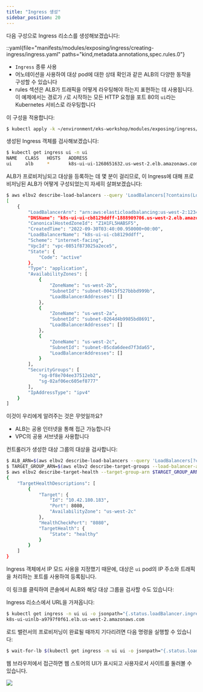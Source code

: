 ```yaml
---
title: "Ingress 생성"
sidebar_position: 20
---
```

다음 구성으로 Ingress 리소스를 생성해보겠습니다:

::yaml{file="manifests/modules/exposing/ingress/creating-ingress/ingress.yaml" paths="kind,metadata.annotations,spec.rules.0"}

* `Ingress` 종류 사용
* 어노테이션을 사용하여 대상 pod에 대한 상태 확인과 같은 ALB의 다양한 동작을 구성할 수 있습니다
* rules 섹션은 ALB가 트래픽을 어떻게 라우팅해야 하는지 표현하는 데 사용됩니다.
  이 예제에서는 경로가 `/`로 시작하는 모든 HTTP 요청을 포트 80의 `ui`라는 Kubernetes 서비스로 라우팅합니다

이 구성을 적용합니다:

```bash
$ kubectl apply -k ~/environment/eks-workshop/modules/exposing/ingress/creating-ingress
```

생성된 Ingress 객체를 검사해보겠습니다:

```bash
$ kubectl get ingress ui -n ui
NAME   CLASS   HOSTS   ADDRESS                                            PORTS   AGE
ui     alb     *       k8s-ui-ui-1268651632.us-west-2.elb.amazonaws.com   80      15s
```

ALB가 프로비저닝되고 대상을 등록하는 데 몇 분이 걸리므로, 이 Ingress에 대해 프로비저닝된 ALB가 어떻게 구성되었는지 자세히 살펴보겠습니다:

```bash
$ aws elbv2 describe-load-balancers --query 'LoadBalancers[?contains(LoadBalancerName, `k8s-ui-ui`) == `true`]'
[
    {
        "LoadBalancerArn": "arn:aws:elasticloadbalancing:us-west-2:1234567890:loadbalancer/app/k8s-ui-ui-cb8129ddff/f62a7bc03db28e7c",
        "DNSName": "k8s-ui-ui-cb8129ddff-1888909706.us-west-2.elb.amazonaws.com",
        "CanonicalHostedZoneId": "Z1H1FL5HABSF5",
        "CreatedTime": "2022-09-30T03:40:00.950000+00:00",
        "LoadBalancerName": "k8s-ui-ui-cb8129ddff",
        "Scheme": "internet-facing",
        "VpcId": "vpc-0851f873025a2ece5",
        "State": {
            "Code": "active"
        },
        "Type": "application",
        "AvailabilityZones": [
            {
                "ZoneName": "us-west-2b",
                "SubnetId": "subnet-00415f527bbbd999b",
                "LoadBalancerAddresses": []
            },
            {
                "ZoneName": "us-west-2a",
                "SubnetId": "subnet-0264d4b9985bd8691",
                "LoadBalancerAddresses": []
            },
            {
                "ZoneName": "us-west-2c",
                "SubnetId": "subnet-05cda6deed7f3da65",
                "LoadBalancerAddresses": []
            }
        ],
        "SecurityGroups": [
            "sg-0f8e704ee37512eb2",
            "sg-02af06ec605ef8777"
        ],
        "IpAddressType": "ipv4"
    }
]
```

이것이 우리에게 알려주는 것은 무엇일까요?

* ALB는 공용 인터넷을 통해 접근 가능합니다
* VPC의 공용 서브넷을 사용합니다

컨트롤러가 생성한 대상 그룹의 대상을 검사합니다:

```bash
$ ALB_ARN=$(aws elbv2 describe-load-balancers --query 'LoadBalancers[?contains(LoadBalancerName, `k8s-ui-ui`) == `true`].LoadBalancerArn' | jq -r '.[0]')
$ TARGET_GROUP_ARN=$(aws elbv2 describe-target-groups --load-balancer-arn $ALB_ARN | jq -r '.TargetGroups[0].TargetGroupArn')
$ aws elbv2 describe-target-health --target-group-arn $TARGET_GROUP_ARN
{
    "TargetHealthDescriptions": [
        {
            "Target": {
                "Id": "10.42.180.183",
                "Port": 8080,
                "AvailabilityZone": "us-west-2c"
            },
            "HealthCheckPort": "8080",
            "TargetHealth": {
                "State": "healthy"
            }
        }
    ]
}
```

Ingress 객체에서 IP 모드 사용을 지정했기 때문에, 대상은 `ui` pod의 IP 주소와 트래픽을 처리하는 포트를 사용하여 등록됩니다.

이 링크를 클릭하여 콘솔에서 ALB와 해당 대상 그룹을 검사할 수도 있습니다:

<ConsoleButton url="https://console.aws.amazon.com/ec2/home#LoadBalancers:tag:ingress.k8s.aws/stack=ui/ui;sort=loadBalancerName" service="ec2" label="Open EC2 console"/>

Ingress 리소스에서 URL을 가져옵니다:

```bash
$ kubectl get ingress -n ui ui -o jsonpath="{.status.loadBalancer.ingress[*].hostname}{'\n'}"
k8s-ui-uinlb-a9797f0f61.elb.us-west-2.amazonaws.com
```

로드 밸런서의 프로비저닝이 완료될 때까지 기다리려면 다음 명령을 실행할 수 있습니다:

```bash
$ wait-for-lb $(kubectl get ingress -n ui ui -o jsonpath="{.status.loadBalancer.ingress[*].hostname}{'\n'}")
```

웹 브라우저에서 접근하면 웹 스토어의 UI가 표시되고 사용자로서 사이트를 둘러볼 수 있습니다.

<Browser url="http://k8s-ui-ui-a9797f0f61.elb.us-west-2.amazonaws.com">
<img src={require('@site/static/img/sample-app-screens/home.webp').default}/>
</Browser>

